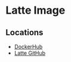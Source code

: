 # Latte Image

## Locations

- [DockerHub](https://hub.docker.com/r/scylladb/latte)
- [Latte GitHub](https://github.com/scylladb/latte)
